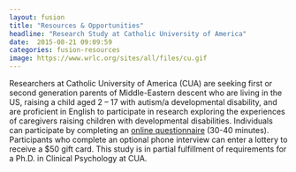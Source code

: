 ```yaml
---
layout: fusion
title: "Resources & Opportunities"
headline: "Research Study at Catholic University of America"
date:  2015-08-21 09:09:59
categories: fusion-resources
image: https://www.wrlc.org/sites/all/files/cu.gif
---
```

Researchers at Catholic University of America (CUA) are seeking first or second generation parents of Middle-Eastern descent who are living in the US, raising a child aged 2 – 17 with autism/a developmental disability, and are proficient in English to participate in research exploring the experiences of caregivers raising children with developmental disabilities. Individuals can participate by completing an <a href="https://bit.ly/ArabCaregiverExperience">online questionnaire</a> (30-40 minutes). Participants who complete an optional phone interview can enter a lottery to receive a $50 gift card. This study is in partial fulfillment of requirements for a Ph.D. in Clinical Psychology at CUA.
